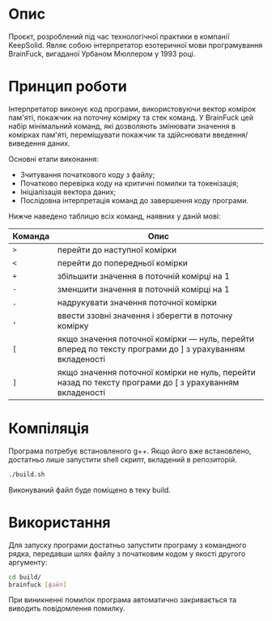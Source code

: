 # Опис

Проєкт, розроблений під час технологічної практики в компанії KeepSolid.
Являє собою інтерпретатор езотеричної мови програмування BrainFuck, вигаданої
Урбаном Мюллером у 1993 році.

# Принцип роботи

Інтерпретатор виконує код програми, використовуючи вектор комірок пам'яті,
покажчик на поточну комірку та стек команд. У BrainFuck цей набір мінімальний
команд, які дозволяють змінювати значення в комірках пам'яті, переміщувати
покажчик та здійснювати введення/виведення даних.

Основні етапи виконання:

- Зчитування початкового коду з файлу;
- Початково перевірка коду на критичні помилки та токенізація;
- Ініціалізація вектора даних;
- Послідовна інтерпретація команд до завершення коду програми.

Нижче наведено таблицю всіх команд, наявних у даній мові:

Команда | Опис
--------|--------------------------------------------------------------------------------------------------------
`>` | перейти до наступної комірки
`<` | перейти до попередньої комірки
`+` | збільшити значення в поточній комірці на 1
`-` | зменшити значення в поточній комірці на 1
`.` | надрукувати значення поточної комірки
`,` | ввести ззовні значення і зберегти в поточну комірку
`[` | якщо значення поточної комірки — нуль, перейти вперед по тексту програми до ] з урахуванням вкладеності
`]` | якщо значення поточної комірки не нуль, перейти назад по тексту програми до [ з урахуванням вкладеності

# Компіляція

Програма потребує встановленого g++. Якщо його вже встановлено, достатньо лише
запустити shell скрипт, вкладений в репозиторій.

```sh
./build.sh
```

Виконуваний файл буде поміщено в теку build.

# Використання

Для запуску програми достатньо запустити програму з командного рядка, передавши
шлях файлу з початковим кодом у якості другого аргументу:

```sh
cd build/
brainfuck [файл]
```

При виникненні помилок програма автоматично закривається та виводить
повідомлення помилку.

